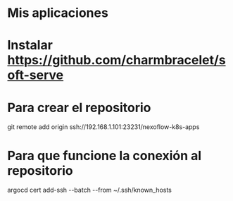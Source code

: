 # Mis aplicaciones

# Instalar https://github.com/charmbracelet/soft-serve


# Para crear el repositorio
git remote add origin ssh://192.168.1.101:23231/nexoflow-k8s-apps

# Para que funcione la conexión al repositorio
argocd cert add-ssh --batch --from ~/.ssh/known_hosts
